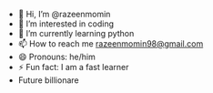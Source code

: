 - 👋 Hi, I’m @razeenmomin
- 👀 I’m interested in coding
- 🌱 I’m currently learning python
- 📫 How to reach me razeenmomin98@gmail.com 
- 😄 Pronouns: he/him
- ⚡ Fun fact: I am a fast learner
- Future billionare 

<!---
razeenmomin/razeenmomin is a ✨ special ✨ repository because its `README.md` (this file) appears on your GitHub profile.
You can click the Preview link to take a look at your changes.
--->
